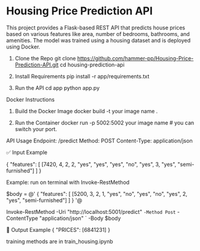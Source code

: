 # Housing Price Prediction API
This project provides a Flask-based REST API that predicts house prices based on various features like area, number of bedrooms, bathrooms, and amenities. The model was trained using a housing dataset and is deployed using Docker.

1. Clone the Repo
git clone https://github.com/hammer-pp/Housing-Price-Prediction-API.git
cd housing-prediction-api

2. Install Requirements
pip install -r app/requirements.txt

3. Run the API
cd app
python app.py

Docker Instructions
1. Build the Docker Image
docker build -t your image name .

 2. Run the Container
docker run -p 5002:5002 your image name # you can switch your port.

API Usage
Endpoint: /predict
Method: POST
Content-Type: application/json

✅ Input Example

{
  "features": [
    [7420, 4, 2, 2, "yes", "yes", "yes", "no", "yes", 3, "yes", "semi-furnished"]
  ]
}

Example:  run on terminal with Invoke-RestMethod

$body = @'
{
  "features": [
    [5200, 3, 2, 1, "yes", "no", "yes", "no", "yes", 2, "yes", "semi-furnished"]
  ]
}
'@

Invoke-RestMethod -Uri "http://localhost:5001/predict" `
                  -Method Post `
                  -ContentType "application/json" `
                  -Body $body


🔁 Output Example
{
  "PRICES": [6841231]
}

training methods are in train_housing.ipynb